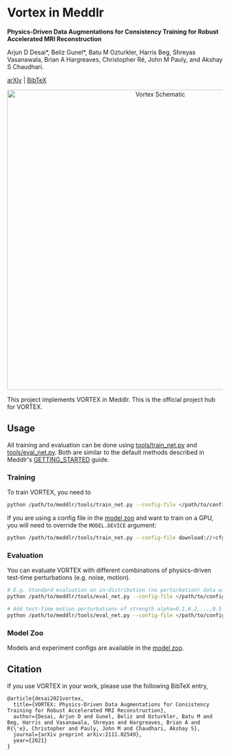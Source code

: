 # Vortex in Meddlr
**Physics-Driven Data Augmentations for Consistency Training for Robust Accelerated MRI Reconstruction**

Arjun D Desai\*, Beliz Gunel\*, Batu M Ozturkler, Harris Beg, Shreyas Vasanawala, Brian A Hargreaves, Christopher Ré, John M Pauly, and Akshay S Chaudhari.

[arXiv](https://arxiv.org/abs/2111.02549) | [BibTeX](#citation)

<div align="center">
    <img src="https://drive.google.com/uc?export=view&id=1q0jAm6Kg5ZhRg3h0w0ZbtIgcRF3_-Vgb" alt="Vortex Schematic" width="700px" />
</div>

This project implements VORTEX in Meddlr. This is the official project hub for VORTEX.

## Usage
All training and evaluation can be done using [tools/train_net.py](../../tools/train_net.py)
and [tools/eval_net.py](../../tools/eval_net.py). Both are similar to the default methods
described in Meddlr's [GETTING_STARTED](../../GETTING_STARTED.md) guide.

### Training
To train VORTEX, you need to

```bash
python /path/to/meddlr/tools/train_net.py --config-file </path/to/config.yaml>
```

If you are using a config file in the [model zoo](MODEL_ZOO.md) and want to train on a GPU, you will need to override the `MODEL.DEVICE` argument:

```bash
python /path/to/meddlr/tools/train_net.py --config-file download://<cfg-url> MODEL.DEVICE cuda
```

### Evaluation
You can evaluate VORTEX with different combinations of physics-driven test-time perturbations (e.g. noise, motion).

```bash
# E.g. Standard evaluation on in-distribution (no perturbation) data with validation psnr checkpoint.
python /path/to/meddlr/tools/eval_net.py --config-file </path/to/config.yaml> --metric psnr_scan

# Add test-time motion perturbations of strength alpha=0.1,0.2,...,0.5
python /path/to/meddlr/tools/eval_net.py --config-file </path/to/config.yaml> --metric psnr_scan --motion sweep --motion-sweep-vals 0.1 0.2 0.3 0.4 0.5
```

### Model Zoo
Models and experiment configs are available in the [model zoo](MODEL_ZOO.md).

## Citation
If you use VORTEX in your work, please use the following BibTeX entry,
```
@article{desai2021vortex,
  title={VORTEX: Physics-Driven Data Augmentations for Consistency Training for Robust Accelerated MRI Reconstruction},
  author={Desai, Arjun D and Gunel, Beliz and Ozturkler, Batu M and Beg, Harris and Vasanawala, Shreyas and Hargreaves, Brian A and R{\'e}, Christopher and Pauly, John M and Chaudhari, Akshay S},
  journal={arXiv preprint arXiv:2111.02549},
  year={2021}
}
```
